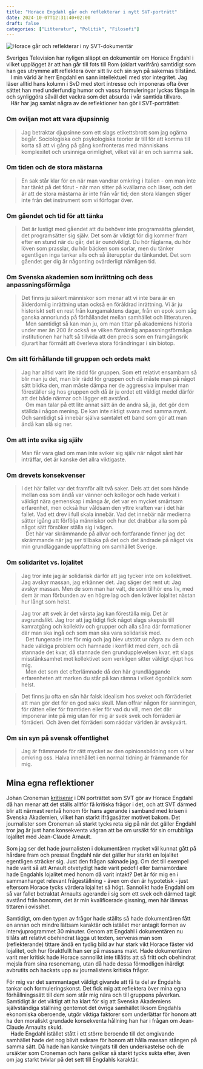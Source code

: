 ```yaml
---
title: "Horace Engdahl går och reflekterar i nytt SVT-porträtt"
date: 2024-10-07T12:31:40+02:00
draft: false
categories: ["Litteratur", "Politik", "Filosofi"]
---
```


![Horace går och reflekterar i ny SVT-dokumentär](/images/horace-gar.png "Horace går och reflekterar i ny SVT-dokumentär")

Sveriges Television har nyligen släppt en dokumentär om Horace Engdahl i vilket upplägget är att han går till fots till Rom (oklart varifrån) samtidigt som han ges utrymme att reflektera över sitt liv och sin syn på sakernas tillstånd. <br> &ensp; I min värld är herr Engdahl en sann intellektuell med stor integritet. Jag läser alltid hans kolumn i SvD med stort intresse och imponeras ofta över sättet han med underfundig humor och vassa formuleringar lyckas fånga in och synliggöra såväl det vackra som det absurda i vår samtida tillvaro. <br> &ensp; Här har jag samlat några av de reflektioner han gör i SVT-porträttet:

### Om oviljan mot att vara djupsinnig

> Jag betraktar djupsinne som ett slags etikettsbrott som jag ogärna begår. Sociologiska och psykologiska teorier är till för att komma till korta så att vi gång på gång konfronteras med människans komplexitet och ursinniga orimlighet, vilket väl är en och samma sak.

### Om tiden och de stora mästarna

> En sak står klar för en när man vandrar omkring i Italien - om man inte har tänkt på det förut - när man sitter på kvällarna och läser, och det är att de stora mästarna är inte från vår tid; den stora klangen stiger inte från det instrument som vi förfogar över.

### Om gåendet och tid för att tänka

> Det är lustigt med gåendet att du behöver inte programsätta gåendet, det programsätter sig själv. Det som är viktigt för dig kommer fram efter en stund när du går, det är oundvikligt. Du hör fåglarna, du hör löven som prasslar, du hör bäcken som sorlar, men du tänker egentligen inga tankar alls och så återupptar du tänkandet. Det som gåendet ger dig är någonting ovärderligt nämligen tid.

### Om Svenska akademien som inrättning och dess anpassningsförmåga

> Det finns ju säkert människor som menar att vi inte bara är en ålderdomlig inrättning utan också en föråldrad inrättning. Vi är ju historiskt sett en rest från kungamaktens dagar, från en epok som såg ganska annorlunda på förhållandet mellan samhället och litteraturen. <br> &ensp; Men samtidigt så kan man ju, om man tittar på akademiens historia under mer än 200 år också se vilken förnämlig anpassningsförmåga institutionen har haft så tillvida att den precis som en framgångsrik djurart har förmått att överleva stora förändringar i sin biotop.

### Om sitt förhållande till gruppen och ordets makt

> Jag har alltid varit lite rädd för gruppen. Som ett relativt ensambarn så blir man ju det, man blir rädd för gruppen och då måste man på något sätt blidka den, man måste dämpa ner de aggressiva impulser man föreställer sig hos gruppen och då är ju ordet ett väldigt medel därför att det både närmar och lägger ett avstånd. <br> &ensp; Om man talar på ett lite annat sätt än de andra så, ja, det gör dem ställda i någon mening. De kan inte riktigt svara med samma mynt. Och samtidigt så innebär själva samtalet ett band som gör att man ändå kan slå sig ner.

### Om att inte svika sig själv

> Man får vara glad om man inte sviker sig själv när något sånt här inträffar, det är kanske det allra viktigaste.

### Om drevets konsekvenser

> I det här fallet var det framför allt två saker. Dels att det som hände mellan oss som ändå var vänner och kollegor och hade verkat i väldigt nära gemenskap i många år, det var en mycket smärtsam erfarenhet, men också hur våldsam den yttre kraften var i det här fallet. Vad ett drev i full skala innebär. Vad det innebär när medierna sätter igång att förfölja människor och hur det drabbar alla som på något sätt försöker ställa sig i vägen. <br> &ensp; Det här var skrämmande på allvar och fortfarande finner jag det skrämmande när jag ser tillbaka på det och det ändrade på något vis min grundläggande uppfattning om samhället Sverige.

### Om solidaritet vs. lojalitet
> Jag tror inte jag är solidarisk därför att jag tycker inte om kollektivet. Jag avskyr massan, jag erkänner det. Jag säger det rent ut: Jag avskyr massan. Men de som man har valt, de som tillhör ens liv, med dem är man förbunden av en högre lag och den kräver lojalitet nästan hur långt som helst.

> Jag tror att svek är det värsta jag kan föreställa mig. Det är avgrundslikt. Jag tror att jag tidigt fick något slags skepsis till kamratgäng och kollektiv och grupper och alla såna där formationer där man ska ingå och som man ska vara solidarisk med. <br> &ensp; Det fungerade inte för mig och jag blev utstött ur några av dem och hade väldiga problem och hamnade i konflikt med dem, och då stannade det kvar, då stannade den grundupplevelsen kvar, ett slags misstänksamhet mot kollektivet som verkligen sitter väldigt djupt hos mig. <br> &ensp; Men det som det efterlämnade då den här grundläggande erfarenheten att marken du står på kan rämna i vilket ögonblick som helst.

> Det finns ju ofta en sån här falsk idealism hos sveket och förräderiet att man gör det för en god saks skull. Man offrar någon för sanningen, för rätten eller för framtiden eller för vad du vill, men det där imponerar inte på mig utan för mig är svek svek och förräderi är förräderi. Och även det förräderi som räddar världen är avskyvärt.

### Om sin syn på svensk offentlighet

> Jag är främmande för rätt mycket av den opinionsbildning som vi har omkring oss. Halva innehållet i en normal tidning är främmande för mig.

## Mina egna reflektioner

Johan Croneman [kritiserar](https://www.dn.se/kultur/johan-croneman-varfor-haller-svt-i-rotborsten-nar-horace-ska-rentvattas/) i DN porträttet som SVT gör av Horace Engdahl då han menar att det ställs alltför få kritiska frågor i det, och att SVT därmed blir att närmast rentvå honom för hans agerande i samband med krisen i Svenska Akademien, vilket han starkt ifrågasätter motivet bakom. Det journalister som Croneman så starkt tycks reta sig på när det gäller Engdahl tror jag är just hans konsekventa vägran att be om ursäkt för sin orrubbliga lojalitet med Jean-Claude Arnault.

Som jag ser det hade journalisten i dokumentären mycket väl kunnat gått på hårdare fram och pressat Engdahl när det gäller hur starkt en lojalitet egentligen sträcker sig. Just den frågan saknade jag. Om det till exempel hade varit så att Arnault otvetydigt hade varit pedofil eller barnamördare hade Engdahls lojalitet med honom då varit intakt? Det är för mig en i sammanhanget relevant frågeställning - även om den är hypotetisk - just eftersom Horace tycks värdera lojalitet så högt. Sannolikt hade Engdahl om så var fallet betraktat Arnaults agerande i sig som ett svek och därmed tagit avstånd från honomm, det är min kvalificerade gissning, men här lämnas tittaren i ovisshet.

Samtidigt, om den typen av frågor hade ställts så hade dokumentären fått en annan och mindre lättsam karaktär och istället mer antagit formen av intervjuprogrammet 30 minuter. Genom att Engdahl i dokumentären nu tillåts att relativt obehindrat lägga ut texten, serveras man som (reflekterande) tittare ändå en tydlig bild av hur stark vikt Horace fäster vid lojalitet, och hur föraktfullt han ser på massans makt. Hade dokumentären varit mer kritisk hade Horace sannolikt inte tillåtits att så fritt och obehindrat mejsla fram sina resonemang, utan då hade dessa förmodligen ihärdigt avbrutits och hackats upp av journalistens kritiska frågor. 

För mig var det sammantaget väldigt givande att få ta del av Engdahls tankar och formuleringskonst. Det fick mig att reflektera över mina egna förhållningssätt till dem som står mig nära och till gruppens påverkan. Samtidigt är det viktigt att ha klart för sig att Svenska Akademiens självständiga ställning gentemot det övriga samhället liksom Engdahls ekonomiska oberoende, utgör viktiga faktorer som underlättar för honom att ha den moraliskt grundade konsekventa hållning han har i frågan om Jean-Claude Arnaults skuld.  <br> &ensp; Hade Engdahl istället stått i ett större beroende till det omgivande samhället hade det nog blivit svårare för honom att hålla massan stången på samma sätt. Då hade han kanske tvingats till den underkastelse och de ursäkter som Croneman och hans gelikar så starkt tycks sukta efter, även om jag starkt tvivlar på det sett till Engdahls karaktär.
